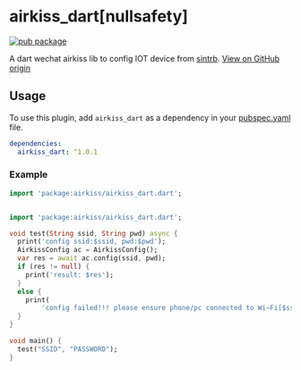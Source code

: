 # airkiss_dart[nullsafety]

[![pub package](https://img.shields.io/pub/v/airkiss.svg)](https://pub.dev/packages/airkiss_dart)

A dart wechat airkiss lib to config IOT device from [sintrb](https://github.com/sintrb).
[View on GitHub origin](https://github.com/sintrb/dart-airkiss/)
## Usage
To use this plugin, add `airkiss_dart` as a dependency in your [pubspec.yaml](https://flutter.io/platform-plugins/) file.
```yaml
dependencies:
  airkiss_dart: ^1.0.1
```


### Example

``` dart
import 'package:airkiss/airkiss_dart.dart';


import 'package:airkiss/airkiss_dart.dart';

void test(String ssid, String pwd) async {
  print('config ssid:$ssid, pwd:$pwd');
  AirkissConfig ac = AirkissConfig();
  var res = await ac.config(ssid, pwd);
  if (res != null) {
    print('result: $res');
  }
  else {
    print(
        'config failed!!! please ensure phone/pc connected to Wi—Fi[$ssid] with 2.4GHz Channel(NOT 5GHz Channel)');
  }
}

void main() {
  test("SSID", "PASSWORD");
}
```

